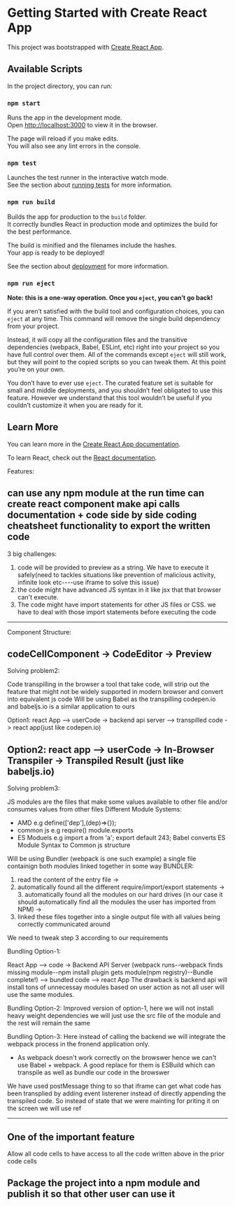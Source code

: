# Getting Started with Create React App

This project was bootstrapped with [Create React App](https://github.com/facebook/create-react-app).

## Available Scripts

In the project directory, you can run:

### `npm start`

Runs the app in the development mode.\
Open [http://localhost:3000](http://localhost:3000) to view it in the browser.

The page will reload if you make edits.\
You will also see any lint errors in the console.

### `npm test`

Launches the test runner in the interactive watch mode.\
See the section about [running tests](https://facebook.github.io/create-react-app/docs/running-tests) for more information.

### `npm run build`

Builds the app for production to the `build` folder.\
It correctly bundles React in production mode and optimizes the build for the best performance.

The build is minified and the filenames include the hashes.\
Your app is ready to be deployed!

See the section about [deployment](https://facebook.github.io/create-react-app/docs/deployment) for more information.

### `npm run eject`

**Note: this is a one-way operation. Once you `eject`, you can’t go back!**

If you aren’t satisfied with the build tool and configuration choices, you can `eject` at any time. This command will remove the single build dependency from your project.

Instead, it will copy all the configuration files and the transitive dependencies (webpack, Babel, ESLint, etc) right into your project so you have full control over them. All of the commands except `eject` will still work, but they will point to the copied scripts so you can tweak them. At this point you’re on your own.

You don’t have to ever use `eject`. The curated feature set is suitable for small and middle deployments, and you shouldn’t feel obligated to use this feature. However we understand that this tool wouldn’t be useful if you couldn’t customize it when you are ready for it.

## Learn More

You can learn more in the [Create React App documentation](https://facebook.github.io/create-react-app/docs/getting-started).

To learn React, check out the [React documentation](https://reactjs.org/).


Features:

can use any npm module at the run time
can create react component
make api calls
documentation + code side by side
coding cheatsheet
functionality to export the written code
----------------------------------------

3 big challenges:

1. code will be provided to preview as a string. We have to execute it safely(need to tackles situations like prevention of malicious activity, infinite look etc----use iframe to solve this issue)
2. the code might have advanced JS syntax in it like jsx that that browser can't execute.
3. The code might have import statements for other JS files or CSS. we have to deal with those import statements before executing the code
-----------------------------------------

Component Structure:

codeCellComponent -> CodeEditor
		  -> Preview 
-----------------------------------------

Solving problem2:

Code transpilling in the browser
a tool that take code, will strip out the feature that might not be widely supported in modern browser and convert into equivalent js code
Will be using Babel as the transpilling
codepen.io and babeljs.io is a similar application to ours

Option1: react App --> userCode -> backend api server --> transpilled code -> react app(just like codepen.io)

Option2: react app --> userCode -> In-Browser Transpiler -> Transpiled Result (just like babeljs.io)
------------------------------------------

Solving problem3:

JS modules are the files that make some values available to other file and/or consumes values from other files
Different Module Systems:
- AMD e.g define(['dep'],(dep)=>{});
- common js e.g require()  module.exports
- ES Moduels e.g import a from 'a';   export default 243;
Babel converts ES Module Syntax to Common js structure

Will be using Bundler (webpack is one such example) a single file containign both modules linked together in some way
BUNDLER: 
1. read the content of the entry file -> 
2. automatically found all the different require/import/export statements -> 3. automatically found all the modules on our hard drives (in our case it should automatically find all the modules the user has imported from NPM) -> 
3. linked these files together into a single output file with all values being correctly communicated around

We need to tweak step 3 according to our requirements

Bundling Option-1:

React App --> code -> Backend API Server (webpack runs--webpack finds missing module--npm install plugin gets module(npm registry)--Bundle complete!) --> bundled code --> react App
The drawback is backend api will install tons of unnecessay modules based on user action as not all user will use the same modules.

Bundling Option-2:
Improved version of option-1, here we will not install heavy weight dependencies we will just use the src file of the module and the rest will remain the same

Bundling Option-3:
Here instead of calling the backend we will integrate the webpack process in the fronend application only.

* As webpack doesn't work correctly on the browswer hence we can't use Babel + webpack. A good replace for them is ESBuild which can transpile as well as bundle our code in the browswer

We have used postMessage thing to so that iframe can get what code has been transplied by adding event listerener instead of directly appending the transpiled code. So instead of state that we were mainting for priting it on the screen we will use ref

------------------------------------------------------

## One of the important feature

Allow all code cells to have access to all the code written above in the prior code cells

## Package the project into a npm module and publish it so that other user can use it